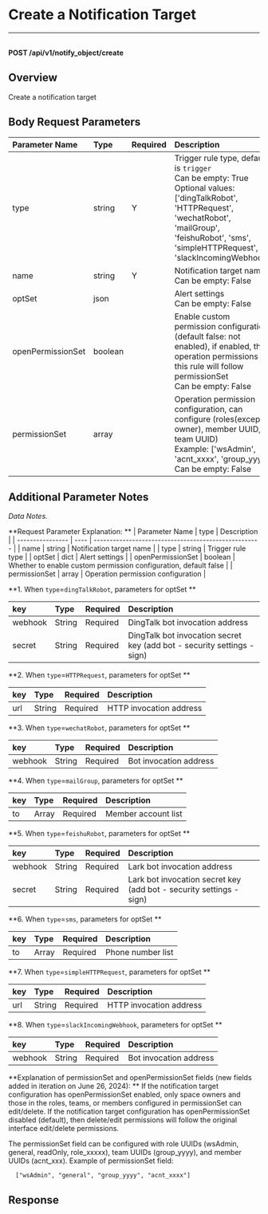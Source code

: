 # Create a Notification Target

---

<br />**POST /api/v1/notify_object/create**

## Overview
Create a notification target




## Body Request Parameters

| Parameter Name        | Type     | Required   | Description              |
|:-------------------|:-------|:-----|:----------------|
| type | string | Y | Trigger rule type, default is `trigger`<br>Can be empty: True <br>Optional values: ['dingTalkRobot', 'HTTPRequest', 'wechatRobot', 'mailGroup', 'feishuRobot', 'sms', 'simpleHTTPRequest', 'slackIncomingWebhook'] <br> |
| name | string | Y | Notification target name<br>Can be empty: False <br> |
| optSet | json |  | Alert settings<br>Can be empty: False <br> |
| openPermissionSet | boolean |  | Enable custom permission configuration, (default false: not enabled), if enabled, the operation permissions for this rule will follow permissionSet<br>Can be empty: False <br> |
| permissionSet | array |  | Operation permission configuration, can configure (roles(except owner), member UUID, team UUID)<br>Example: ['wsAdmin', 'acnt_xxxx', 'group_yyyy'] <br>Can be empty: False <br> |

## Additional Parameter Notes


*Data Notes.*

**Request Parameter Explanation: **
| Parameter Name           | type | Description                                                 |
| ---------------- | ---- | ---------------------------------------------------- |
| name       | string | Notification target name |
| type             | string | Trigger rule type                                                 |
| optSet             | dict | Alert settings                                                 |
| openPermissionSet             | boolean | Whether to enable custom permission configuration, default false                                                 |
| permissionSet             | array | Operation permission configuration                                                 |

**1. When `type`=`dingTalkRobot`, parameters for optSet **

| key      | Type   | Required | Description    |
| :------- | :----- | :------- | :------------------ |
| webhook  | String | Required    | DingTalk bot invocation address |
| secret   | String | Required    | DingTalk bot invocation secret key (add bot - security settings - sign) |


**2. When `type`=`HTTPRequest`, parameters for optSet **

| key      | Type   | Required | Description  |
| :------- | :----- | :------- | :----------- |
| url      | String | Required | HTTP invocation address |


**3. When `type`=`wechatRobot`, parameters for optSet **

| key      | Type   | Required | Description  |
| :------- | :----- | :------- | :----------- |
| webhook  | String | Required    | Bot invocation address |

**4. When `type`=`mailGroup`, parameters for optSet **

| key      | Type   | Required | Description  |
| :------- | :----- | :------- | :----------- |
| to  | Array | Required    | Member account list |

**5. When `type`=`feishuRobot`, parameters for optSet **

| key      | Type   | Required | Description    |
| :------- | :----- | :------- | :------------------ |
| webhook  | String | Required    | Lark bot invocation address |
| secret   | String | Required    | Lark bot invocation secret key (add bot - security settings - sign) |

**6. When `type`=`sms`, parameters for optSet **

 | key      | Type   | Required | Description  |
 | :------- | :----- | :------- | :----------- |
 | to  | Array | Required    | Phone number list |

**7. When `type`=`simpleHTTPRequest`, parameters for optSet **

| key      | Type   | Required | Description  |
| :------- | :----- | :------- | :----------- |
| url      | String | Required | HTTP invocation address |

**8. When `type`=`slackIncomingWebhook`, parameters for optSet **

| key      | Type   | Required | Description  |
| :------- | :----- | :------- | :----------- |
| webhook  | String | Required    | Bot invocation address |

**Explanation of permissionSet and openPermissionSet fields (new fields added in iteration on June 26, 2024): **
If the notification target configuration has openPermissionSet enabled, only space owners and those in the roles, teams, or members configured in permissionSet can edit/delete.
If the notification target configuration has openPermissionSet disabled (default), then delete/edit permissions will follow the original interface edit/delete permissions.

The permissionSet field can be configured with role UUIDs (wsAdmin, general, readOnly, role_xxxxx), team UUIDs (group_yyyy), and member UUIDs (acnt_xxx).
Example of permissionSet field:
```
  ["wsAdmin", "general", "group_yyyy", "acnt_xxxx"]

```






## Response
```shell
 
```